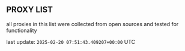 ## PROXY LIST

all proxies in this list were collected from open sources and tested for functionality

last update: `2025-02-20 07:51:43.409207+00:00` UTC